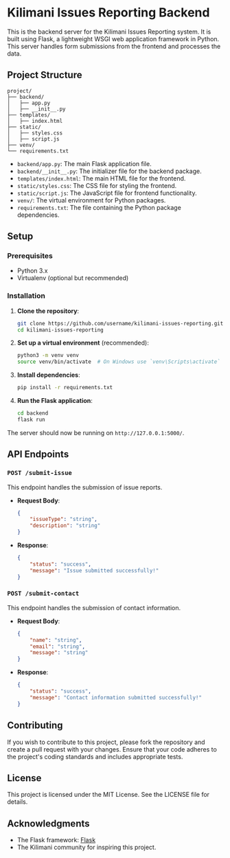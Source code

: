 # Kilimani Issues Reporting Backend

This is the backend server for the Kilimani Issues Reporting system. It is built using Flask, a lightweight WSGI web application framework in Python. This server handles form submissions from the frontend and processes the data.

## Project Structure

```plaintext
project/
├── backend/
│   ├── app.py
│   ├── __init__.py
├── templates/
│   ├── index.html
├── static/
│   ├── styles.css
│   ├── script.js
├── venv/
└── requirements.txt
```

- `backend/app.py`: The main Flask application file.
- `backend/__init__.py`: The initializer file for the backend package.
- `templates/index.html`: The main HTML file for the frontend.
- `static/styles.css`: The CSS file for styling the frontend.
- `static/script.js`: The JavaScript file for frontend functionality.
- `venv/`: The virtual environment for Python packages.
- `requirements.txt`: The file containing the Python package dependencies.

## Setup

### Prerequisites

- Python 3.x
- Virtualenv (optional but recommended)

### Installation

1. **Clone the repository**:
    ```bash
    git clone https://github.com/username/kilimani-issues-reporting.git
    cd kilimani-issues-reporting
    ```

2. **Set up a virtual environment** (recommended):
    ```bash
    python3 -m venv venv
    source venv/bin/activate  # On Windows use `venv\Scripts\activate`
    ```

3. **Install dependencies**:
    ```bash
    pip install -r requirements.txt
    ```

4. **Run the Flask application**:
    ```bash
    cd backend
    flask run
    ```

The server should now be running on `http://127.0.0.1:5000/`.

## API Endpoints

### `POST /submit-issue`

This endpoint handles the submission of issue reports.

- **Request Body**:
    ```json
    {
        "issueType": "string",
        "description": "string"
    }
    ```

- **Response**:
    ```json
    {
        "status": "success",
        "message": "Issue submitted successfully!"
    }
    ```

### `POST /submit-contact`

This endpoint handles the submission of contact information.

- **Request Body**:
    ```json
    {
        "name": "string",
        "email": "string",
        "message": "string"
    }
    ```

- **Response**:
    ```json
    {
        "status": "success",
        "message": "Contact information submitted successfully!"
    }
    ```

## Contributing

If you wish to contribute to this project, please fork the repository and create a pull request with your changes. Ensure that your code adheres to the project's coding standards and includes appropriate tests.

## License

This project is licensed under the MIT License. See the LICENSE file for details.

## Acknowledgments

- The Flask framework: [Flask](https://flask.palletsprojects.com/)
- The Kilimani community for inspiring this project.
